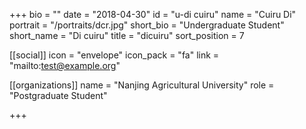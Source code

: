 +++
bio = ""
date = "2018-04-30"
id = "u-di cuiru"
name = "Cuiru Di"
portrait = "/portraits/dcr.jpg"
short_bio = "Undergraduate Student"
short_name = "Di cuiru"
title = "dicuiru"
sort_position = 7

[[social]]
    icon = "envelope"
    icon_pack = "fa"
    link = "mailto:test@example.org"

[[organizations]]
    name = "Nanjing Agricultural University"
    role = "Postgraduate Student"

+++
